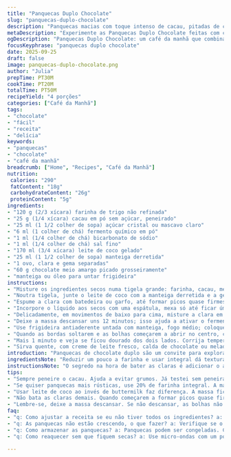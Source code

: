 ```yaml
---
title: "Panquecas Duplo Chocolate"
slug: "panquecas-duplo-chocolate"
description: "Panquecas macias com toque intenso de cacau, pitadas de chocolate preto bem picado que derretem na boca. Troque 20% da farinha por farinha integral para textura mais rústica. Usar leite de coco no lugar do buttermilk dá leveza diferente, ainda mais úmida a massa. Bater clara em neve envolve ar, deixa próximo ao aerado apesar do cacau pesado. Cozinhar em fogo médio garante crosta dourada sem que queimem por dentro. Comida de café da manhã saciante, bom para dias sem pressa em casa, com café forte ou chá preto. Aprendi que paciência no descanso da massa muda tudo: bolhinhas surgem, textura melhora. Adoce a gosto; açúcar mascavo vai bem para sabor mais profundo. Dica: margarina dá leveza diferente do manteiga, testei com os dois."
metaDescription: "Experimente as Panquecas Duplo Chocolate feitas com cacau intenso e pedaços de chocolate que derretem na boca, perfeita para um café da manhã especial"
ogDescription: "Panquecas Duplo Chocolate: um café da manhã que combina a maciez do cacau com pedaços crocantes, ideal para começar o dia com sabor."
focusKeyphrase: "panquecas duplo chocolate"
date: 2025-09-25
draft: false
image: panquecas-duplo-chocolate.png
author: "Julia"
prepTime: PT30M
cookTime: PT20M
totalTime: PT50M
recipeYield: "4 porções"
categories: ["Café da Manhã"]
tags:
- "chocolate"
- "fácil"
- "receita"
- "delícia"
keywords:
- "panquecas"
- "chocolate"
- "café da manhã"
breadcrumb: ["Home", "Recipes", "Café da Manhã"]
nutrition: 
 calories: "290"
 fatContent: "18g"
 carbohydrateContent: "26g"
 proteinContent: "5g"
ingredients:
- "120 g (2/3 xícara) farinha de trigo não refinada"
- "25 g (1/4 xícara) cacau em pó sem açúcar, peneirado"
- "25 ml (1 1/2 colher de sopa) açúcar cristal ou mascavo claro"
- "6 ml (1 colher de chá) fermento químico em pó"
- "1 ml (1/4 colher de chá) bicarbonato de sódio"
- "1 ml (1/4 colher de chá) sal fino"
- "170 ml (3/4 xícara) leite de coco gelado"
- "25 ml (1 1/2 colher de sopa) manteiga derretida"
- "1 ovo, clara e gema separadas"
- "60 g chocolate meio amargo picado grosseiramente"
- "manteiga ou óleo para untar frigideira"
instructions:
- "Misture os ingredientes secos numa tigela grande: farinha, cacau, metade do açúcar, sal, fermento e bicarbonato. Ter a mistura bem homogênea evita grumos e ajuda a distribuir o fermento."
- "Noutra tigela, junte o leite de coco com a manteiga derretida e a gema. Misture com xícara ou batedor manual só até incorporar; poucos movimentos."
- "Espume a clara com batedeira ou garfo, até formar picos quase firmes. Vá acrescentando o açúcar restante aos poucos enquanto bate para dar estrutura sem perder leveza."
- "Incorpore o líquido aos secos com uma espátula, mexa só até ficar úmido, algumas pequenas manchas secas não são drama, isso evita massa pesada."
- "Delicadamente, em movimentos de baixo para cima, misture a clara em neve e os pedaços de chocolate, para não perder o ar nem quebrar o chocolate."
- "Deixe a massa descansar uns 12 minutos; isso ajuda a ativar o fermento e engrossar a mistura, indicado pela textura levemente aerada e firmada."
- "Use frigideira antiaderente untada com manteiga, fogo médio; coloque 3 colheres grandes de massa. Ouça o chiado, fique atento às bolhas na superfície."
- "Quando as bordas soltarem e as bolhas começarem a abrir no centro, com cerca de 3 minutos, vire com espátula delicadamente para cozinhar o outro lado."
- "Mais 1 minuto e veja se ficou dourado dos dois lados. Corrija temperatura se dourar rápido demais ou ficar cru no centro."
- "Sirva quente, com creme de leite fresco, calda de chocolate ou melado; a gordura do acompanhamento ajuda no contraste do amargor do cacau."
introduction: "Panquecas de chocolate duplo são um convite para explorar camadas de sabor e textura no café da manhã ou brunch. Misturar cacau e chocolate meio amargo na massa cria riqueza sem ser enjoativo, principalmente quando o creme de leite ou um molho leve acompanha. O segredo está na clara batida incorporada na hora certa para leveza e no descanso da massa, que transforma a textura final. A cozinha pede atenção aos detalhes do cozimento – as bolhas, a crosta dourada, o aroma tostado de cacau que invade o ambiente. Experimente substituir leite de vaca por leite vegetal para variações interessantes, mantenha a manteiga para sabor."
ingredientsNote: "Reduzir um pouco a farinha e usar integral dá textura mais interessante e combina com cacau bem forte. O leite de coco substitui o buttermilk original proporcionando acidez diferente e textura mais molhadinha. Prefiro manteiga derretida ao invés de óleo para sabor e cor mais vivos ao cozinhar. O chocolate picado grosso derrete pouco e cria pedacinhos crocantes, não troque por gotas prontas que às vezes usam gordura hidrogenada. Claro, ajuste açúcar conforme o tipo que usar — mascavo costuma ser mais úmido e profundo que cristal. Sempre peneire o cacau para evitar aqueles grumos chatos."
instructionsNote: "O segredo na hora de bater as claras é adicionar o açúcar aos poucos para que a espuma fique estável, isso cria uma massa aerada que equilibra o peso do cacau. Na mistura de secos, cuidado para não ativar o fermento prematuramente – misture rápido e reserve. Quando junta líquidos aos secos, mexa suavemente com espátula para não desenvolver glúten demais, massa densa = panquecas duras. O descanso é fundamental para que a massa fique homogênea e o fermento tenha ação. Use frigideira antiaderente bem aquecida mas sem superaquecer para evitar que as bordas queimem antes do centro cozinhar. Observe as bolhas na massa para virar no momento certo."
tips:
- "Sempre peneire o cacau. Ajuda a evitar grumos. Já testei sem peneirar; fica esquisito. A textura muda completamente para pior, se não tiver cuidado."
- "Se quiser panquecas mais rústicas, use 20% de farinha integral. A mastigação é diferente. O sabor do cacau se destaca. Mas não exagere que pode ficar pesada."
- "Usar leite de coco ao invés de buttermilk faz diferença. A massa fica mais úmida. E o sabor é leve, como um abraço. Testei as duas; leite de vaca não tem a mesma maciez."
- "Não bata as claras demais. Quando começarem a formar picos quase firmes é hora de adicionar o açúcar. Isso dá a leveza que a massa precisa para não pesar."
- "Lembre-se, deixe a massa descansar. Se não descansar, as bolhas não aparecem e a textura é diferente. Aprendi na marra, a paciência vale a pena na hora de servir."
faq:
- "q: Como ajustar a receita se eu não tiver todos os ingredientes? a: Você pode substituir a manteiga por óleo, mas o sabor muda. O açúcar mascavo é mais úmido que o cristal."
- "q: As panquecas não estão crescendo, o que fazer? a: Verifique se o fermento está bom. Muitas vezes, o problema está nos produtos. Se estiver velho, as panquecas não levantam."
- "q: Como armazenar as panquecas? a: Panquecas podem ser congeladas. Coloque papel toalha entre elas. Mas se deixar fora, comece rápido—não duram muito."
- "q: Como reaquecer sem que fiquem secas? a: Use micro-ondas com um pouco de água. Um minuto é suficiente. Tente não deixar mais que isso, senão ficam borrachentas."

---
```

